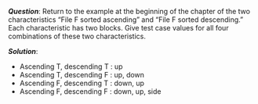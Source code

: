 _**Question**_: Return to the example at the beginning of the chapter of the two characteristics “File F sorted ascending” and “File F sorted descending.” Each characteristic has two blocks. Give test case values for all four combinations of these two characteristics.

_**Solution**_:

- Ascending T, descending T : up
- Ascending T, descending F : up, down
- Ascending F, descending T : down, up
- Ascending F, descending F : down, up, side
